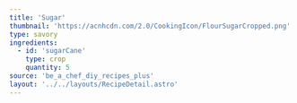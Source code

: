 ```yaml
---
title: 'Sugar'
thumbnail: 'https://acnhcdn.com/2.0/CookingIcon/FlourSugarCropped.png'
type: savory
ingredients:
  - id: 'sugarCane'
    type: crop
    quantity: 5
source: 'be_a_chef_diy_recipes_plus'
layout: '../../layouts/RecipeDetail.astro'
---
```


